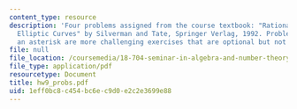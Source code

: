 ```yaml
---
content_type: resource
description: 'Four problems assigned from the course textbook: "Rational Points on
  Elliptic Curves" by Silverman and Tate, Springer Verlag, 1992. Problems marked with
  an asterisk are more challenging exercises that are optional but not required'
file: null
file_location: /coursemedia/18-704-seminar-in-algebra-and-number-theory-rational-points-on-elliptic-curves-fall-2004/1eff0bc8c454bc6ec9d0e2c2e3699e88_hw9_probs.pdf
file_type: application/pdf
resourcetype: Document
title: hw9_probs.pdf
uid: 1eff0bc8-c454-bc6e-c9d0-e2c2e3699e88
---
```


